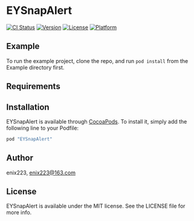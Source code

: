 # EYSnapAlert

[![CI Status](http://img.shields.io/travis/enix223/EYSnapAlert.svg?style=flat)](https://travis-ci.org/enix223/EYSnapAlert)
[![Version](https://img.shields.io/cocoapods/v/EYSnapAlert.svg?style=flat)](http://cocoapods.org/pods/EYSnapAlert)
[![License](https://img.shields.io/cocoapods/l/EYSnapAlert.svg?style=flat)](http://cocoapods.org/pods/EYSnapAlert)
[![Platform](https://img.shields.io/cocoapods/p/EYSnapAlert.svg?style=flat)](http://cocoapods.org/pods/EYSnapAlert)

## Example

To run the example project, clone the repo, and run `pod install` from the Example directory first.

## Requirements

## Installation

EYSnapAlert is available through [CocoaPods](http://cocoapods.org). To install
it, simply add the following line to your Podfile:

```ruby
pod "EYSnapAlert"
```

## Author

enix223, enix223@163.com

## License

EYSnapAlert is available under the MIT license. See the LICENSE file for more info.
